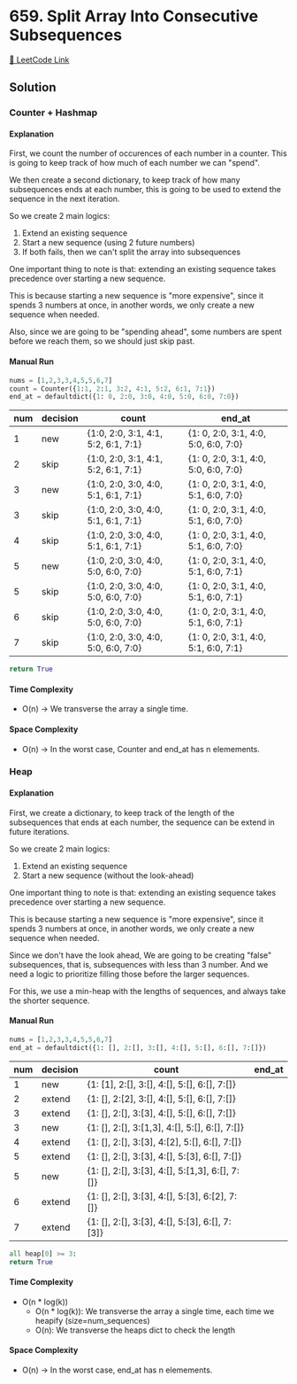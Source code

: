 # 659. Split Array Into Consecutive Subsequences

[🔗 LeetCode Link](https://leetcode.com/problems/split-array-into-consecutive-subsequences/description/)

## Solution

### Counter + Hashmap

#### Explanation

First, we count the number of occurences of each number in a counter.
This is going to keep track of how much of each number we can "spend".

We then create a second dictionary,
to keep track of how many subsequences ends at each number,
this is going to be used to extend the sequence in the next iteration.

So we create 2 main logics:

1. Extend an existing sequence
2. Start a new sequence (using 2 future numbers)
3. If both fails, then we can't split the array into subsequences

One important thing to note is that:
extending an existing sequence takes precedence over starting a new sequence.

This is because starting a new sequence is "more expensive",
since it spends 3 numbers at once,
in another words,
we only create a new sequence when needed.

Also, since we are going to be "spending ahead",
some numbers are spent before we reach them,
so we should just skip past.

#### Manual Run

```python
nums = [1,2,3,3,4,5,5,6,7]
count = Counter({1:1, 2:1, 3:2, 4:1, 5:2, 6:1, 7:1})
end_at = defaultdict({1: 0, 2:0, 3:0, 4:0, 5:0, 6:0, 7:0})
```

num | decision | count | end_at
-- | -- | -- | --
1 | new | {1:0, 2:0, 3:1, 4:1, 5:2, 6:1, 7:1} | {1: 0, 2:0, 3:1, 4:0, 5:0, 6:0, 7:0}
2 | skip | {1:0, 2:0, 3:1, 4:1, 5:2, 6:1, 7:1} | {1: 0, 2:0, 3:1, 4:0, 5:0, 6:0, 7:0}
3 | new | {1:0, 2:0, 3:0, 4:0, 5:1, 6:1, 7:1} | {1: 0, 2:0, 3:1, 4:0, 5:1, 6:0, 7:0}
3 | skip | {1:0, 2:0, 3:0, 4:0, 5:1, 6:1, 7:1} | {1: 0, 2:0, 3:1, 4:0, 5:1, 6:0, 7:0}
4 | skip | {1:0, 2:0, 3:0, 4:0, 5:1, 6:1, 7:1} | {1: 0, 2:0, 3:1, 4:0, 5:1, 6:0, 7:0}
5 | new | {1:0, 2:0, 3:0, 4:0, 5:0, 6:0, 7:0} | {1: 0, 2:0, 3:1, 4:0, 5:1, 6:0, 7:1}
5 | skip | {1:0, 2:0, 3:0, 4:0, 5:0, 6:0, 7:0} | {1: 0, 2:0, 3:1, 4:0, 5:1, 6:0, 7:1}
6 | skip | {1:0, 2:0, 3:0, 4:0, 5:0, 6:0, 7:0} | {1: 0, 2:0, 3:1, 4:0, 5:1, 6:0, 7:1}
7 | skip | {1:0, 2:0, 3:0, 4:0, 5:0, 6:0, 7:0} | {1: 0, 2:0, 3:1, 4:0, 5:1, 6:0, 7:1}

```python
return True
```

#### Time Complexity

- O(n) -> We transverse the array a single time.

#### Space Complexity

- O(n) -> In the worst case, Counter and end_at has n elemements.

### Heap

#### Explanation

First, we create a dictionary,
to keep track of the length of the subsequences that ends at each number,
the sequence can be extend in future iterations.

So we create 2 main logics:

1. Extend an existing sequence
2. Start a new sequence (without the look-ahead)

One important thing to note is that:
extending an existing sequence takes precedence over starting a new sequence.

This is because starting a new sequence is "more expensive",
since it spends 3 numbers at once,
in another words,
we only create a new sequence when needed.

Since we don't have the look ahead,
We are going to be creating "false" subsequences,
that is, subsequences with less than 3 number.
And we need a logic to prioritize filling those
before the larger sequences.

For this, we use a min-heap with the lengths of sequences,
and always take the shorter sequence.

#### Manual Run

```python
nums = [1,2,3,3,4,5,5,6,7]
end_at = defaultdict({1: [], 2:[], 3:[], 4:[], 5:[], 6:[], 7:[]})
```

num | decision | count | end_at
-- | -- | -- | --
1 | new    | {1: [1], 2:[], 3:[], 4:[], 5:[], 6:[], 7:[]}
2 | extend | {1: [], 2:[2], 3:[], 4:[], 5:[], 6:[], 7:[]}
3 | extend | {1: [], 2:[], 3:[3], 4:[], 5:[], 6:[], 7:[]}
3 | new    | {1: [], 2:[], 3:[1,3], 4:[], 5:[], 6:[], 7:[]}
4 | extend | {1: [], 2:[], 3:[3], 4:[2], 5:[], 6:[], 7:[]}
5 | extend | {1: [], 2:[], 3:[3], 4:[], 5:[3], 6:[], 7:[]}
5 | new    | {1: [], 2:[], 3:[3], 4:[], 5:[1,3], 6:[], 7:[]}
6 | extend | {1: [], 2:[], 3:[3], 4:[], 5:[3], 6:[2], 7:[]}
7 | extend | {1: [], 2:[], 3:[3], 4:[], 5:[3], 6:[], 7:[3]}

```python
all heap[0] >= 3:
return True
```

#### Time Complexity

- O(n * log(k))
  - O(n * log(k)): We transverse the array a single time, each time we heapify (size=num_sequences)
  - O(n): We transverse the heaps dict to check the length

#### Space Complexity

- O(n) -> In the worst case, end_at has n elemements.
